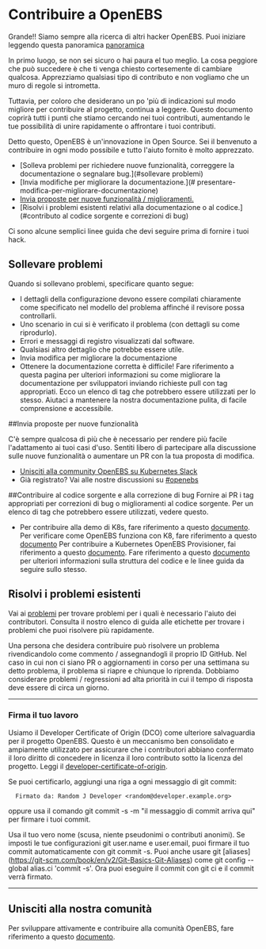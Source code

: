 # Contribuire a OpenEBS
Grande!! Siamo sempre alla ricerca di altri hacker OpenEBS. Puoi iniziare leggendo questa panoramica [panoramica](./contribute/design/README.md)


In primo luogo, se non sei sicuro o hai paura   el tuo meglio. La cosa peggiore che può succedere è che ti venga chiesto cortesemente di cambiare qualcosa. Apprezziamo qualsiasi tipo di contributo e non vogliamo che un muro di regole si intrometta.

Tuttavia, per coloro che desiderano un po 'più di indicazioni sul modo migliore per contribuire al progetto, continua a leggere. Questo documento coprirà tutti i punti che stiamo cercando nei tuoi contributi, aumentando le tue possibilità di unire rapidamente o affrontare i tuoi contributi.

Detto questo, OpenEBS è un'innovazione in Open Source. Sei il benvenuto a contribuire in ogni modo possibile e tutto l'aiuto fornito è molto apprezzato.

- [Solleva problemi per richiedere nuove funzionalità, correggere la documentazione o segnalare bug.](#sollevare problemi)
- [Invia modifiche per migliorare la documentazione.](# presentare-modifica-per-migliorare-documentazione)
- [Invia proposte per nuove funzionalità / miglioramenti.](#presentare-proposte-per-nuove-funzionalità)
- [Risolvi i problemi esistenti relativi alla documentazione o al codice.](#contributo al codice sorgente e correzioni di bug)

Ci sono alcune semplici linee guida che devi seguire prima di fornire i tuoi hack.

## Sollevare problemi
Quando si sollevano problemi, specificare quanto segue:
- I dettagli della configurazione devono essere compilati chiaramente come specificato nel modello del problema affinché il revisore possa controllarli.
- Uno scenario in cui si è verificato il problema (con dettagli su come riprodurlo).
- Errori e messaggi di registro visualizzati dal software.
- Qualsiasi altro dettaglio che potrebbe essere utile.
- Invia modifica per migliorare la documentazione
- Ottenere la documentazione corretta è difficile! Fare riferimento a questa pagina per ulteriori informazioni su come migliorare la documentazione per sviluppatori inviando richieste pull con tag appropriati. Ecco un elenco di tag che potrebbero essere utilizzati per lo stesso. Aiutaci a mantenere la nostra documentazione pulita, di facile comprensione e accessibile.

##Invia proposte per nuove funzionalità

C'è sempre qualcosa di più che è necessario per rendere più facile l'adattamento ai tuoi casi d'uso. Sentiti libero di partecipare alla discussione sulle nuove funzionalità o aumentare un PR con la tua proposta di modifica.

- [Unisciti alla community OpenEBS su Kubernetes Slack](https://kubernetes.slack.com)
- Già registrato? Vai alle nostre discussioni su [#openebs](https://kubernetes.slack.com/messages/openebs/)

##Contribuire al codice sorgente e alla correzione di bug
Fornire ai PR i tag appropriati per correzioni di bug o miglioramenti al codice sorgente. Per un elenco di tag che potrebbero essere utilizzati, vedere questo.

* Per contribuire alla demo di K8s, fare riferimento a questo [documento](./contribute/CONTRIBUTING-TO-K8S-DEMO.md).
Per verificare come OpenEBS funziona con K8, fare riferimento a questo [documento](./k8s/README.md) 
Per contribuire a Kubernetes OpenEBS Provisioner, fai riferimento a questo [documento](./contribute/CONTRIBUTING-TO-KUBERNETES-OPENEBS-PROVISIONER.md).
Fare riferimento a questo [documento](./contribute/design/code-structuring.md) per ulteriori informazioni sulla struttura del codice e le linee guida da seguire sullo stesso.

## Risolvi i problemi esistenti
Vai ai [problemi](https://github.com/openebs/openebs/issues) per trovare problemi per i quali è necessario l'aiuto dei contributori. Consulta il nostro elenco di guida alle 
etichette per trovare i problemi che puoi risolvere più rapidamente.

Una persona che desidera contribuire può risolvere un problema rivendicandolo come commento / assegnandogli il proprio ID GitHub. Nel caso in cui non ci siano PR o 
aggiornamenti in corso per una settimana su detto problema, il problema si riapre e chiunque lo riprenda. Dobbiamo considerare problemi / regressioni ad alta priorità in cui
il tempo di risposta deve essere di circa un giorno.

---
### Firma il tuo lavoro
Usiamo il Developer Certificate of Origin (DCO) come ulteriore salvaguardia per il progetto OpenEBS. Questo è un meccanismo ben consolidato e ampiamente utilizzato per
assicurare che i contributori abbiano confermato il loro diritto di concedere in licenza il loro contributo sotto la licenza del progetto. Leggi il 
[developer-certificate-of-origin](./contribute/developer-certificate-of-origin).

Se puoi certificarlo, aggiungi una riga a ogni messaggio di git commit:
````
  Firmato da: Random J Developer <random@developer.example.org>
````
oppure usa il comando git commit -s -m "il messaggio di commit arriva qui" per firmare i tuoi commit.

Usa il tuo vero nome (scusa, niente pseudonimi o contributi anonimi). Se imposti le tue configurazioni git user.name e user.email, puoi firmare il tuo commit automaticamente
con git commit -s. Puoi anche usare git [aliases] (https://git-scm.com/book/en/v2/Git-Basics-Git-Aliases) come git config --global alias.ci 'commit -s'. Ora puoi eseguire il
commit con git ci e il commit verrà firmato.

---
## Unisciti alla nostra comunità
Per sviluppare attivamente e contribuire alla comunità OpenEBS, fare riferimento a questo [documento](./community/README.md).
